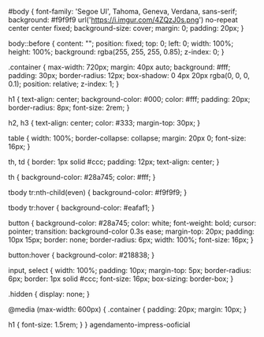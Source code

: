 #body {
  font-family: 'Segoe UI', Tahoma, Geneva, Verdana, sans-serif;
  background: #f9f9f9 url('https://i.imgur.com/4ZQzJ0s.png') no-repeat center center fixed;
  background-size: cover;
  margin: 0;
  padding: 20px;
}

body::before {
  content: "";
  position: fixed;
  top: 0;
  left: 0;
  width: 100%;
  height: 100%;
  background: rgba(255, 255, 255, 0.85);
  z-index: 0;
}

.container {
  max-width: 720px;
  margin: 40px auto;
  background: #fff;
  padding: 30px;
  border-radius: 12px;
  box-shadow: 0 4px 20px rgba(0, 0, 0, 0.1);
  position: relative;
  z-index: 1;
}

h1 {
  text-align: center;
  background-color: #000;
  color: #fff;
  padding: 20px;
  border-radius: 8px;
  font-size: 2rem;
}

h2, h3 {
  text-align: center;
  color: #333;
  margin-top: 30px;
}

table {
  width: 100%;
  border-collapse: collapse;
  margin: 20px 0;
  font-size: 16px;
}

th, td {
  border: 1px solid #ccc;
  padding: 12px;
  text-align: center;
}

th {
  background-color: #28a745;
  color: #fff;
}

tbody tr:nth-child(even) {
  background-color: #f9f9f9;
}

tbody tr:hover {
  background-color: #eafaf1;
}

button {
  background-color: #28a745;
  color: white;
  font-weight: bold;
  cursor: pointer;
  transition: background-color 0.3s ease;
  margin-top: 20px;
  padding: 10px 15px;
  border: none;
  border-radius: 6px;
  width: 100%;
  font-size: 16px;
}

button:hover {
  background-color: #218838;
}

input, select {
  width: 100%;
  padding: 10px;
  margin-top: 5px;
  border-radius: 6px;
  border: 1px solid #ccc;
  font-size: 16px;
  box-sizing: border-box;
}

.hidden {
  display: none;
}

@media (max-width: 600px) {
  .container {
    padding: 20px;
    margin: 10px;
  }

  h1 {
    font-size: 1.5rem;
  }
}
 agendamento-impress-ooficial
